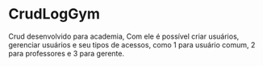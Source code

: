 # CrudLogGym
Crud desenvolvido para academia, Com ele é possível criar usuários, gerenciar usuários e seu tipos de acessos, como 1 para usuário comum, 2 para professores e 3 para gerente.

